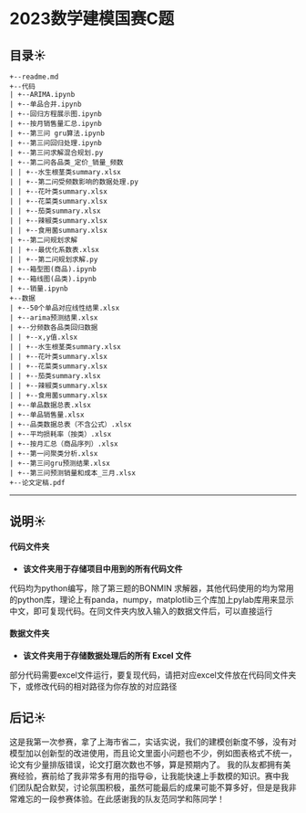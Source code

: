 # 2023数学建模国赛C题
## 目录:sunny:
```
+--readme.md
+--代码
| +--ARIMA.ipynb
| +--单品合并.ipynb
| +--回归方程展示图.ipynb
| +--按月销售量汇总.ipynb
| +--第三问 gru算法.ipynb
| +--第三问回归处理.ipynb
| +--第三问求解混合规划.py
| +--第二问各品类_定价_销量_频数
| | +--水生根茎类summary.xlsx
| | +--第二问受频数影响的数据处理.py
| | +--花叶类summary.xlsx
| | +--花菜类summary.xlsx
| | +--茄类summary.xlsx
| | +--辣椒类summary.xlsx
| | +--食用菌summary.xlsx
| +--第二问规划求解
| | +--最优化系数表.xlsx
| | +--第二问规划求解.py
| +--箱型图(商品).ipynb
| +--箱线图(品类).ipynb
| +--销量.ipynb
+--数据
| +--50个单品对应线性结果.xlsx
| +--arima预测结果.xlsx
| +--分频数各品类回归数据
| | +--x,y值.xlsx
| | +--水生根茎类summary.xlsx
| | +--花叶类summary.xlsx
| | +--花菜类summary.xlsx
| | +--茄类summary.xlsx
| | +--辣椒类summary.xlsx
| | +--食用菌summary.xlsx
| +--单品数据总表.xlsx
| +--单品销售量.xlsx
| +--品类数据总表（不含公式）.xlsx
| +--平均损耗率（按类）.xlsx
| +--按月汇总（商品序列）.xlsx
| +--第一问聚类分析.xlsx
| +--第三问gru预测结果.xlsx
| +--第三问预测销量和成本_三月.xlsx
+--论文定稿.pdf

```

---
## 说明:sunny:

#### 代码文件夹

- **该文件夹用于存储项目中用到的所有代码文件**


代码均为python编写，除了第三题的BONMIN 求解器，其他代码使用的均为常用的python库，理论上有panda，numpy，matplotlib三个库加上pylab库用来显示中文，即可复现代码。在同文件夹内放入输入的数据文件后，可以直接运行

#### 数据文件夹

- **该文件夹用于存储数据处理后的所有 Excel 文件**

部分代码需要excel文件运行，要复现代码，请把对应excel文件放在代码同文件夹下，或修改代码的相对路径为你存放的对应路径

## 后记:sunny:

这是我第一次参赛，拿了上海市省二，实话实说，我们的建模创新度不够，没有对模型加以创新型的改进使用，而且论文里面小问题也不少，例如图表格式不统一，论文有少量排版错误，论文打磨次数也不够，算是预期内了。
我的队友都拥有美赛经验，赛前给了我非常多有用的指导:satisfied:，让我能快速上手数模的知识。赛中我们团队配合默契，讨论氛围积极，虽然可能最后的成果可能不算多好，但是是我非常难忘的一段参赛体验。在此感谢我的队友范同学和陈同学！
